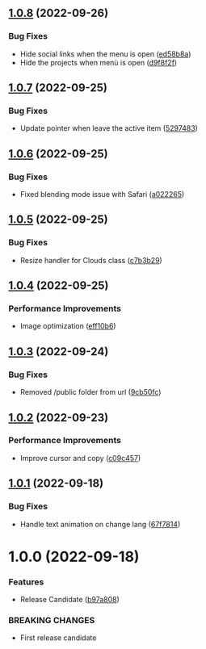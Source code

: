 ## [1.0.8](https://github.com/Giulico/folio-2022/compare/v1.0.7...v1.0.8) (2022-09-26)


### Bug Fixes

* Hide social links when the menu is open ([ed58b8a](https://github.com/Giulico/folio-2022/commit/ed58b8ae26c5ad271919a42fcdd13858dd05b9e3))
* Hide the projects when menù is open ([d9f8f2f](https://github.com/Giulico/folio-2022/commit/d9f8f2fca7032862f5b65695053b400598da5807))

## [1.0.7](https://github.com/Giulico/folio-2022/compare/v1.0.6...v1.0.7) (2022-09-25)


### Bug Fixes

* Update pointer when leave the active item ([5297483](https://github.com/Giulico/folio-2022/commit/52974836c2cba72b6a2205144079ecf31418c6cc))

## [1.0.6](https://github.com/Giulico/folio-2022/compare/v1.0.5...v1.0.6) (2022-09-25)


### Bug Fixes

* Fixed blending mode issue with Safari ([a022265](https://github.com/Giulico/folio-2022/commit/a022265675e220210e9e180bc51909f979bacf13))

## [1.0.5](https://github.com/Giulico/folio-2022/compare/v1.0.4...v1.0.5) (2022-09-25)


### Bug Fixes

* Resize handler for Clouds class ([c7b3b29](https://github.com/Giulico/folio-2022/commit/c7b3b29618a4dd4f5a3eff8a9fbd6226b6653b16))

## [1.0.4](https://github.com/Giulico/folio-2022/compare/v1.0.3...v1.0.4) (2022-09-25)


### Performance Improvements

* Image optimization ([eff10b6](https://github.com/Giulico/folio-2022/commit/eff10b61e6867d50e5609822fffcd4152a2e399b))

## [1.0.3](https://github.com/Giulico/folio-2022/compare/v1.0.2...v1.0.3) (2022-09-24)


### Bug Fixes

* Removed /public folder from url ([9cb50fc](https://github.com/Giulico/folio-2022/commit/9cb50fc67717c6e58c9cac7ca46ec1b0f9de440b))

## [1.0.2](https://github.com/Giulico/folio-2022/compare/v1.0.1...v1.0.2) (2022-09-23)


### Performance Improvements

* Improve cursor and copy ([c09c457](https://github.com/Giulico/folio-2022/commit/c09c4577c3317dae3bab66524bb549d94930e544))

## [1.0.1](https://github.com/Giulico/folio-2022/compare/v1.0.0...v1.0.1) (2022-09-18)


### Bug Fixes

* Handle text animation on change lang ([67f7814](https://github.com/Giulico/folio-2022/commit/67f781479da1c8eb350bf14531efe40db69d0f92))

# 1.0.0 (2022-09-18)


### Features

* Release Candidate ([b97a808](https://github.com/Giulico/folio-2022/commit/b97a80881f1a40a086e27ce386d7b016540bc8c9))


### BREAKING CHANGES

* First release candidate
